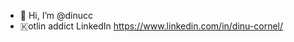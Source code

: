 - 👋 Hi, I’m @dinucc
- 🇰otlin addict 
   LinkedIn
https://www.linkedin.com/in/dinu-cornel/


<!---
dinucc/dinucc is a ✨ special ✨ repository because its `README.md` (this file) appears on your GitHub profile.
You can click the Preview link to take a look at your changes.
--->
